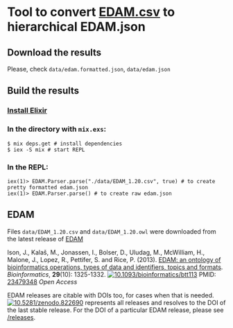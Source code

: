 # Tool to convert [EDAM.csv](https://github.com/edamontology/edamontology) to hierarchical EDAM.json

## Download the results
Please, check `data/edam.formatted.json`, `data/edam.json`

## Build the results

### [Install Elixir](https://elixir-lang.org/install.html)

### In the directory with `mix.exs`:
```
$ mix deps.get # install dependencies
$ iex -S mix # start REPL
```

### In the REPL:
```
iex(1)> EDAM.Parser.parse("./data/EDAM_1.20.csv", true) # to create pretty formatted edam.json
iex(1)> EDAM.Parser.parse() # to create raw edam.json

```

## EDAM

Files `data/EDAM_1.20.csv` and `data/EDAM_1.20.owl` were downloaded from the latest release of [EDAM](https://github.com/edamontology/edamontology)

Ison, J., Kalaš, M., Jonassen, I., Bolser, D., Uludag, M., McWilliam, H., Malone, J., Lopez, R., Pettifer, S. and Rice, P. (2013). [EDAM: an ontology of bioinformatics operations, types of data and identifiers, topics and formats](http://bioinformatics.oxfordjournals.org/content/29/10/1325.full). _Bioinformatics_, **29**(10): 1325-1332.
[![10.1093/bioinformatics/btt113](https://zenodo.org/badge/DOI/10.1093/bioinformatics/btt113.svg)](https://doi.org/10.1093/bioinformatics/btt113) PMID: [23479348](http://www.ncbi.nlm.nih.gov/pubmed/23479348) _Open Access_

EDAM releases are citable with DOIs too, for cases when that is needed. [![10.5281/zenodo.822690](https://zenodo.org/badge/DOI/10.5281/zenodo.822690.svg)](https://doi.org/10.5281/zenodo.822690) represents all releases and resolves to the DOI of the last stable release. For the DOI of a particular EDAM release, please see [/releases](https://github.com/edamontology/edamontology/tree/master/releases).

